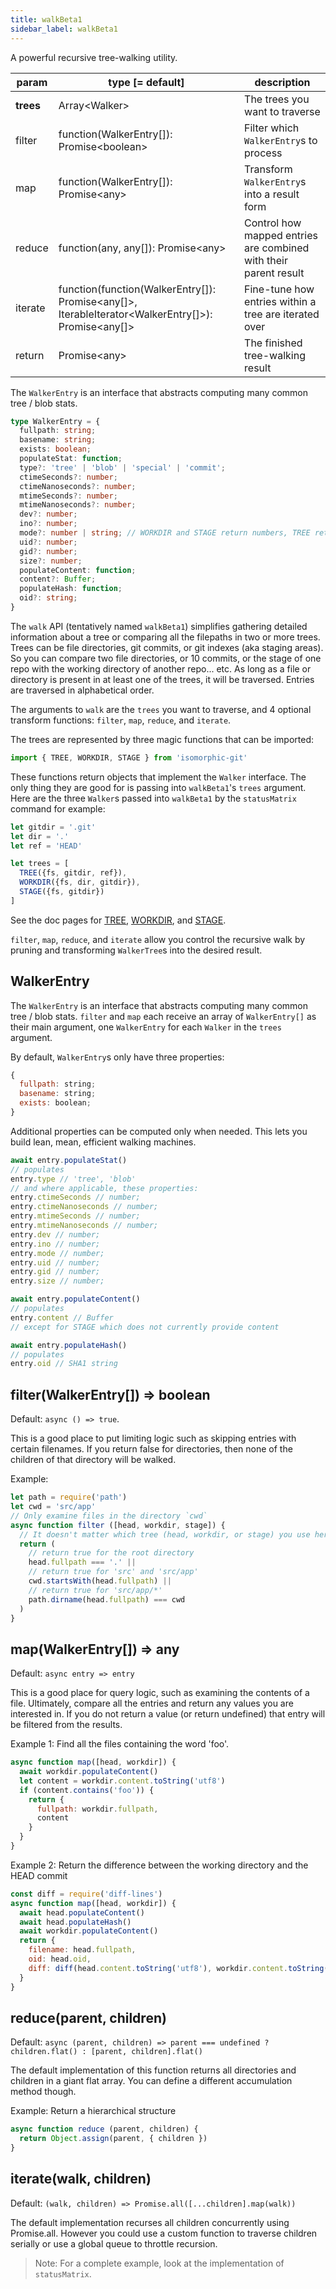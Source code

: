```yaml
---
title: walkBeta1
sidebar_label: walkBeta1
---
```


A powerful recursive tree-walking utility.

| param     | type [= default]                                                                                         | description                                                      |
| --------- | -------------------------------------------------------------------------------------------------------- | ---------------------------------------------------------------- |
| **trees** | Array\<Walker\>                                                                                          | The trees you want to traverse                                   |
| filter    | function(WalkerEntry[]): Promise\<boolean\>                                                              | Filter which `WalkerEntry`s to process                           |
| map       | function(WalkerEntry[]): Promise\<any\>                                                                  | Transform `WalkerEntry`s into a result form                      |
| reduce    | function(any, any[]): Promise\<any\>                                                                     | Control how mapped entries are combined with their parent result |
| iterate   | function(function(WalkerEntry[]): Promise\<any[]\>, IterableIterator\<WalkerEntry[]\>): Promise\<any[]\> | Fine-tune how entries within a tree are iterated over            |
| return    | Promise\<any\>                                                                                           | The finished tree-walking result                                 |

The `WalkerEntry` is an interface that abstracts computing many common tree / blob stats.

```ts
type WalkerEntry = {
  fullpath: string;
  basename: string;
  exists: boolean;
  populateStat: function;
  type?: 'tree' | 'blob' | 'special' | 'commit';
  ctimeSeconds?: number;
  ctimeNanoseconds?: number;
  mtimeSeconds?: number;
  mtimeNanoseconds?: number;
  dev?: number;
  ino?: number;
  mode?: number | string; // WORKDIR and STAGE return numbers, TREE returns a string... I'll fix this in walkBeta2
  uid?: number;
  gid?: number;
  size?: number;
  populateContent: function;
  content?: Buffer;
  populateHash: function;
  oid?: string;
}
```

The `walk` API (tentatively named `walkBeta1`) simplifies gathering detailed information about a tree or comparing all the filepaths in two or more trees.
Trees can be file directories, git commits, or git indexes (aka staging areas).
So you can compare two file directories, or 10 commits, or the stage of one repo with the working directory of another repo... etc.
As long as a file or directory is present in at least one of the trees, it will be traversed.
Entries are traversed in alphabetical order.

The arguments to `walk` are the `trees` you want to traverse, and 4 optional transform functions:
 `filter`, `map`, `reduce`, and `iterate`.

The trees are represented by three magic functions that can be imported:
```js
import { TREE, WORKDIR, STAGE } from 'isomorphic-git'
```

These functions return objects that implement the `Walker` interface.
The only thing they are good for is passing into `walkBeta1`'s `trees` argument.
Here are the three `Walker`s passed into `walkBeta1` by the `statusMatrix` command for example:

```js
let gitdir = '.git'
let dir = '.'
let ref = 'HEAD'

let trees = [
  TREE({fs, gitdir, ref}),
  WORKDIR({fs, dir, gitdir}),
  STAGE({fs, gitdir})
]
```

See the doc pages for [TREE](./TREE.md), [WORKDIR](./WORKDIR.md), and [STAGE](./STAGE.md).

`filter`, `map`, `reduce`, and `iterate` allow you control the recursive walk by pruning and transforming `WalkerTree`s into the desired result.

## WalkerEntry
The `WalkerEntry` is an interface that abstracts computing many common tree / blob stats.
`filter` and `map` each receive an array of `WalkerEntry[]` as their main argument, one `WalkerEntry` for each `Walker` in the `trees` argument.

By default, `WalkerEntry`s only have three properties:
```js
{
  fullpath: string;
  basename: string;
  exists: boolean;
}
```

Additional properties can be computed only when needed. This lets you build lean, mean, efficient walking machines.
```js
await entry.populateStat()
// populates
entry.type // 'tree', 'blob'
// and where applicable, these properties:
entry.ctimeSeconds // number;
entry.ctimeNanoseconds // number;
entry.mtimeSeconds // number;
entry.mtimeNanoseconds // number;
entry.dev // number;
entry.ino // number;
entry.mode // number;
entry.uid // number;
entry.gid // number;
entry.size // number;
```

```js
await entry.populateContent()
// populates
entry.content // Buffer
// except for STAGE which does not currently provide content
```

```js
await entry.populateHash()
// populates
entry.oid // SHA1 string
```

## filter(WalkerEntry[]) => boolean

Default: `async () => true`.

This is a good place to put limiting logic such as skipping entries with certain filenames.
If you return false for directories, then none of the children of that directory will be walked.

Example:
```js
let path = require('path')
let cwd = 'src/app'
// Only examine files in the directory `cwd`
async function filter ([head, workdir, stage]) {
  // It doesn't matter which tree (head, workdir, or stage) you use here.
  return (
    // return true for the root directory
    head.fullpath === '.' ||
    // return true for 'src' and 'src/app'
    cwd.startsWith(head.fullpath) ||
    // return true for 'src/app/*'
    path.dirname(head.fullpath) === cwd
  )
}
```

## map(WalkerEntry[]) => any

Default: `async entry => entry`

This is a good place for query logic, such as examining the contents of a file.
Ultimately, compare all the entries and return any values you are interested in.
If you do not return a value (or return undefined) that entry will be filtered from the results.

Example 1: Find all the files containing the word 'foo'.
```js
async function map([head, workdir]) {
  await workdir.populateContent()
  let content = workdir.content.toString('utf8')
  if (content.contains('foo')) {
    return {
      fullpath: workdir.fullpath,
      content
    }
  }
}

```

Example 2: Return the difference between the working directory and the HEAD commit
```js
const diff = require('diff-lines')
async function map([head, workdir]) {
  await head.populateContent()
  await head.populateHash()
  await workdir.populateContent()
  return {
    filename: head.fullpath,
    oid: head.oid,
    diff: diff(head.content.toString('utf8'), workdir.content.toString('utf8'))
  }
}
```

## reduce(parent, children)

Default: `async (parent, children) => parent === undefined ? children.flat() : [parent, children].flat()`

The default implementation of this function returns all directories and children in a giant flat array.
You can define a different accumulation method though.

Example: Return a hierarchical structure
```js
async function reduce (parent, children) {
  return Object.assign(parent, { children })
}
```

## iterate(walk, children)

Default: `(walk, children) => Promise.all([...children].map(walk))`

The default implementation recurses all children concurrently using Promise.all.
However you could use a custom function to traverse children serially or use a global queue to throttle recursion.

> Note: For a complete example, look at the implementation of `statusMatrix`.

<script>
(function rewriteEditLink() {
  const el = document.querySelector('a.edit-page-link.button');
  if (el) {
    el.href = 'https://github.com/isomorphic-git/isomorphic-git/edit/master/src/commands/walkBeta1.js';
  }
})();
</script>